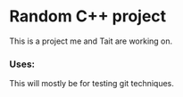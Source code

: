 # Random C++ project

This is a project me and Tait are working on.

### Uses:
This will mostly be for testing git techniques.
